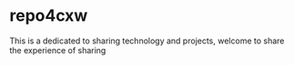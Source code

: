 # repo4cxw
This is a dedicated to sharing technology and projects, welcome to share the experience of sharing
